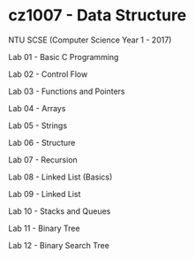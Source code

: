 # cz1007 - Data Structure
NTU SCSE (Computer Science Year 1 - 2017)

Lab 01 - Basic C Programming

Lab 02 - Control Flow

Lab 03 - Functions and Pointers

Lab 04 - Arrays

Lab 05 - Strings

Lab 06 - Structure

Lab 07 - Recursion

Lab 08 - Linked List (Basics)

Lab 09 - Linked List

Lab 10 - Stacks and Queues

Lab 11 - Binary Tree

Lab 12 - Binary Search Tree
